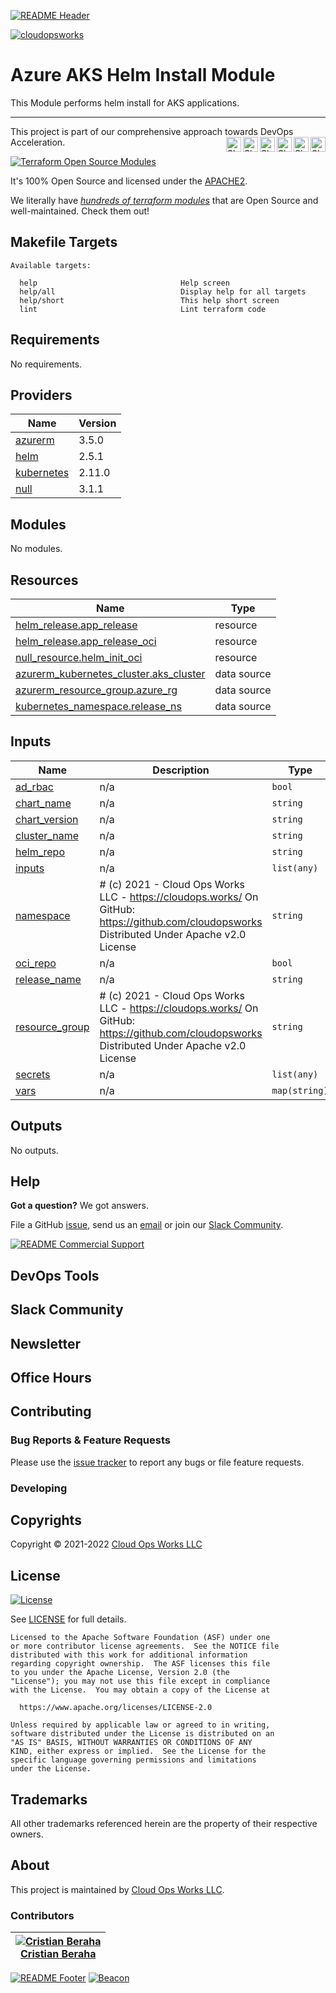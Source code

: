 <!-- 
  ** DO NOT EDIT THIS FILE
  ** 
  ** This file was automatically generated. 
  ** 1) Make all changes to `README.yaml` 
  ** 2) Run `make init` (you only need to do this once)
  ** 3) Run`make readme` to rebuild this file. 
  -->
[![README Header][readme_header_img]][readme_header_link]

[![cloudopsworks][logo]](https://cloudops.works/)

# Azure AKS Helm Install Module


This Module performs helm install for AKS applications.


---

This project is part of our comprehensive approach towards DevOps Acceleration. 
[<img align="right" title="Share via Email" width="24" height="24" src="https://docs.cloudops.works/images/ionicons/ios-mail.svg"/>][share_email]
[<img align="right" title="Share on Google+" width="24" height="24" src="https://docs.cloudops.works/images/ionicons/logo-googleplus.svg" />][share_googleplus]
[<img align="right" title="Share on Facebook" width="24" height="24" src="https://docs.cloudops.works/images/ionicons/logo-facebook.svg" />][share_facebook]
[<img align="right" title="Share on Reddit" width="24" height="24" src="https://docs.cloudops.works/images/ionicons/logo-reddit.svg" />][share_reddit]
[<img align="right" title="Share on LinkedIn" width="24" height="24" src="https://docs.cloudops.works/images/ionicons/logo-linkedin.svg" />][share_linkedin]
[<img align="right" title="Share on Twitter" width="24" height="24" src="https://docs.cloudops.works/images/ionicons/logo-twitter.svg" />][share_twitter]


[![Terraform Open Source Modules](https://docs.cloudops.works/images/terraform-open-source-modules.svg)][terraform_modules]



It's 100% Open Source and licensed under the [APACHE2](LICENSE).







We literally have [*hundreds of terraform modules*][terraform_modules] that are Open Source and well-maintained. Check them out! 













## Makefile Targets
```
Available targets:

  help                                Help screen
  help/all                            Display help for all targets
  help/short                          This help short screen
  lint                                Lint terraform code

```
## Requirements

No requirements.

## Providers

| Name | Version |
|------|---------|
| <a name="provider_azurerm"></a> [azurerm](#provider\_azurerm) | 3.5.0 |
| <a name="provider_helm"></a> [helm](#provider\_helm) | 2.5.1 |
| <a name="provider_kubernetes"></a> [kubernetes](#provider\_kubernetes) | 2.11.0 |
| <a name="provider_null"></a> [null](#provider\_null) | 3.1.1 |

## Modules

No modules.

## Resources

| Name | Type |
|------|------|
| [helm_release.app_release](https://registry.terraform.io/providers/hashicorp/helm/latest/docs/resources/release) | resource |
| [helm_release.app_release_oci](https://registry.terraform.io/providers/hashicorp/helm/latest/docs/resources/release) | resource |
| [null_resource.helm_init_oci](https://registry.terraform.io/providers/hashicorp/null/latest/docs/resources/resource) | resource |
| [azurerm_kubernetes_cluster.aks_cluster](https://registry.terraform.io/providers/hashicorp/azurerm/latest/docs/data-sources/kubernetes_cluster) | data source |
| [azurerm_resource_group.azure_rg](https://registry.terraform.io/providers/hashicorp/azurerm/latest/docs/data-sources/resource_group) | data source |
| [kubernetes_namespace.release_ns](https://registry.terraform.io/providers/hashicorp/kubernetes/latest/docs/data-sources/namespace) | data source |

## Inputs

| Name | Description | Type | Default | Required |
|------|-------------|------|---------|:--------:|
| <a name="input_ad_rbac"></a> [ad\_rbac](#input\_ad\_rbac) | n/a | `bool` | `false` | no |
| <a name="input_chart_name"></a> [chart\_name](#input\_chart\_name) | n/a | `string` | n/a | yes |
| <a name="input_chart_version"></a> [chart\_version](#input\_chart\_version) | n/a | `string` | n/a | yes |
| <a name="input_cluster_name"></a> [cluster\_name](#input\_cluster\_name) | n/a | `string` | n/a | yes |
| <a name="input_helm_repo"></a> [helm\_repo](#input\_helm\_repo) | n/a | `string` | n/a | yes |
| <a name="input_inputs"></a> [inputs](#input\_inputs) | n/a | `list(any)` | `[]` | no |
| <a name="input_namespace"></a> [namespace](#input\_namespace) | # (c) 2021 - Cloud Ops Works LLC - https://cloudops.works/ On GitHub: https://github.com/cloudopsworks Distributed Under Apache v2.0 License | `string` | `"default"` | no |
| <a name="input_oci_repo"></a> [oci\_repo](#input\_oci\_repo) | n/a | `bool` | `false` | no |
| <a name="input_release_name"></a> [release\_name](#input\_release\_name) | n/a | `string` | n/a | yes |
| <a name="input_resource_group"></a> [resource\_group](#input\_resource\_group) | # (c) 2021 - Cloud Ops Works LLC - https://cloudops.works/ On GitHub: https://github.com/cloudopsworks Distributed Under Apache v2.0 License | `string` | n/a | yes |
| <a name="input_secrets"></a> [secrets](#input\_secrets) | n/a | `list(any)` | `[]` | no |
| <a name="input_vars"></a> [vars](#input\_vars) | n/a | `map(string)` | `{}` | no |

## Outputs

No outputs.



## Help

**Got a question?** We got answers. 

File a GitHub [issue](https://github.com/cloudopsworks/terraform-azure-aks-helm/issues), send us an [email][email] or join our [Slack Community][slack].

[![README Commercial Support][readme_commercial_support_img]][readme_commercial_support_link]

## DevOps Tools

## Slack Community


## Newsletter

## Office Hours

## Contributing

### Bug Reports & Feature Requests

Please use the [issue tracker](https://github.com/cloudopsworks/terraform-azure-aks-helm/issues) to report any bugs or file feature requests.

### Developing




## Copyrights

Copyright © 2021-2022 [Cloud Ops Works LLC](https://cloudops.works)





## License 

[![License](https://img.shields.io/badge/License-Apache%202.0-blue.svg)](https://opensource.org/licenses/Apache-2.0) 

See [LICENSE](LICENSE) for full details.

    Licensed to the Apache Software Foundation (ASF) under one
    or more contributor license agreements.  See the NOTICE file
    distributed with this work for additional information
    regarding copyright ownership.  The ASF licenses this file
    to you under the Apache License, Version 2.0 (the
    "License"); you may not use this file except in compliance
    with the License.  You may obtain a copy of the License at

      https://www.apache.org/licenses/LICENSE-2.0

    Unless required by applicable law or agreed to in writing,
    software distributed under the License is distributed on an
    "AS IS" BASIS, WITHOUT WARRANTIES OR CONDITIONS OF ANY
    KIND, either express or implied.  See the License for the
    specific language governing permissions and limitations
    under the License.









## Trademarks

All other trademarks referenced herein are the property of their respective owners.

## About

This project is maintained by [Cloud Ops Works LLC][website]. 


### Contributors

|  [![Cristian Beraha][berahac_avatar]][berahac_homepage]<br/>[Cristian Beraha][berahac_homepage] |
|---|

  [berahac_homepage]: https://github.com/berahac
  [berahac_avatar]: https://github.com/berahac.png?size=50

[![README Footer][readme_footer_img]][readme_footer_link]
[![Beacon][beacon]][website]

  [logo]: https://cloudops.works/logo-300x69.svg
  [docs]: https://cowk.io/docs?utm_source=github&utm_medium=readme&utm_campaign=cloudopsworks/terraform-azure-aks-helm&utm_content=docs
  [website]: https://cowk.io/homepage?utm_source=github&utm_medium=readme&utm_campaign=cloudopsworks/terraform-azure-aks-helm&utm_content=website
  [github]: https://cowk.io/github?utm_source=github&utm_medium=readme&utm_campaign=cloudopsworks/terraform-azure-aks-helm&utm_content=github
  [jobs]: https://cowk.io/jobs?utm_source=github&utm_medium=readme&utm_campaign=cloudopsworks/terraform-azure-aks-helm&utm_content=jobs
  [hire]: https://cowk.io/hire?utm_source=github&utm_medium=readme&utm_campaign=cloudopsworks/terraform-azure-aks-helm&utm_content=hire
  [slack]: https://cowk.io/slack?utm_source=github&utm_medium=readme&utm_campaign=cloudopsworks/terraform-azure-aks-helm&utm_content=slack
  [linkedin]: https://cowk.io/linkedin?utm_source=github&utm_medium=readme&utm_campaign=cloudopsworks/terraform-azure-aks-helm&utm_content=linkedin
  [twitter]: https://cowk.io/twitter?utm_source=github&utm_medium=readme&utm_campaign=cloudopsworks/terraform-azure-aks-helm&utm_content=twitter
  [testimonial]: https://cowk.io/leave-testimonial?utm_source=github&utm_medium=readme&utm_campaign=cloudopsworks/terraform-azure-aks-helm&utm_content=testimonial
  [office_hours]: https://cloudops.works/office-hours?utm_source=github&utm_medium=readme&utm_campaign=cloudopsworks/terraform-azure-aks-helm&utm_content=office_hours
  [newsletter]: https://cowk.io/newsletter?utm_source=github&utm_medium=readme&utm_campaign=cloudopsworks/terraform-azure-aks-helm&utm_content=newsletter
  [email]: https://cowk.io/email?utm_source=github&utm_medium=readme&utm_campaign=cloudopsworks/terraform-azure-aks-helm&utm_content=email
  [commercial_support]: https://cowk.io/commercial-support?utm_source=github&utm_medium=readme&utm_campaign=cloudopsworks/terraform-azure-aks-helm&utm_content=commercial_support
  [we_love_open_source]: https://cowk.io/we-love-open-source?utm_source=github&utm_medium=readme&utm_campaign=cloudopsworks/terraform-azure-aks-helm&utm_content=we_love_open_source
  [terraform_modules]: https://cowk.io/terraform-modules?utm_source=github&utm_medium=readme&utm_campaign=cloudopsworks/terraform-azure-aks-helm&utm_content=terraform_modules
  [readme_header_img]: https://cloudops.works/readme/header/img
  [readme_header_link]: https://cloudops.works/readme/header/link?utm_source=github&utm_medium=readme&utm_campaign=cloudopsworks/terraform-azure-aks-helm&utm_content=readme_header_link
  [readme_footer_img]: https://cloudops.works/readme/footer/img
  [readme_footer_link]: https://cloudops.works/readme/footer/link?utm_source=github&utm_medium=readme&utm_campaign=cloudopsworks/terraform-azure-aks-helm&utm_content=readme_footer_link
  [readme_commercial_support_img]: https://cloudops.works/readme/commercial-support/img
  [readme_commercial_support_link]: https://cloudops.works/readme/commercial-support/link?utm_source=github&utm_medium=readme&utm_campaign=cloudopsworks/terraform-azure-aks-helm&utm_content=readme_commercial_support_link
  [share_twitter]: https://twitter.com/intent/tweet/?text=Azure+AKS+Helm+Install+Module&url=https://github.com/cloudopsworks/terraform-azure-aks-helm
  [share_linkedin]: https://www.linkedin.com/shareArticle?mini=true&title=Azure+AKS+Helm+Install+Module&url=https://github.com/cloudopsworks/terraform-azure-aks-helm
  [share_reddit]: https://reddit.com/submit/?url=https://github.com/cloudopsworks/terraform-azure-aks-helm
  [share_facebook]: https://facebook.com/sharer/sharer.php?u=https://github.com/cloudopsworks/terraform-azure-aks-helm
  [share_googleplus]: https://plus.google.com/share?url=https://github.com/cloudopsworks/terraform-azure-aks-helm
  [share_email]: mailto:?subject=Azure+AKS+Helm+Install+Module&body=https://github.com/cloudopsworks/terraform-azure-aks-helm
  [beacon]: https://ga-beacon.cloudops.works/G-7XWMFVFXZT/cloudopsworks/terraform-azure-aks-helm?pixel&cs=github&cm=readme&an=terraform-azure-aks-helm
